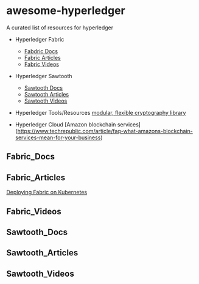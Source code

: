 # awesome-hyperledger

A curated list of resources for hyperledger

* Hyperledger Fabric
  * [Fabdric Docs](#Fabric_Docs)
  * [Fabric Articles](#Fabric_Articles)
  * [Fabric Videos](#Fabric_Videos)
  
* Hyperledger Sawtooth
  * [Sawtooth Docs](#Sawtooth_Docs)
  * [Sawtooth Articles](#Sawtooth_Articles)
  * [Sawtooth Videos](#Sawtooth_Videos)
  
* Hyperledger Tools/Resources
  [modular, flexible cryptography library](https://www.hyperledger.org/blog/2018/12/04/welcome-hyperledger-ursa)
  
* Hyperledger Cloud
  [Amazon blockchain services] (https://www.techrepublic.com/article/faq-what-amazons-blockchain-services-mean-for-your-business)
  
  
 ## Fabric_Docs
 
 ## Fabric_Articles
 [Deploying Fabric on Kubernetes](https://www.hyperledger.org/blog/2018/11/08/deploying-hyperledger-fabric-on-kubernetes)
 
 ## Fabric_Videos
 
 ## Sawtooth_Docs

 ## Sawtooth_Articles
 
 ## Sawtooth_Videos
 



